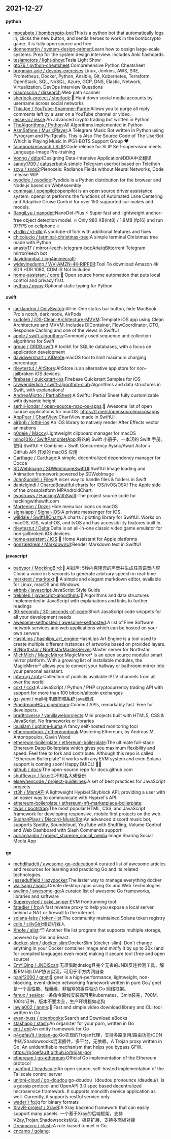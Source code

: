 ## 2021-12-27

#### python
* [mpcabete / bombcrypto-bot](https://github.com/mpcabete/bombcrypto-bot):This is a python bot that automatically logs in, clicks the new button, and sends heroes to work in the bombcrypto game. It is fully open source and free.
* [donnemartin / system-design-primer](https://github.com/donnemartin/system-design-primer):Learn how to design large-scale systems. Prep for the system design interview. Includes Anki flashcards.
* [teslamotors / light-show](https://github.com/teslamotors/light-show):Tesla Light Show
* [gto76 / python-cheatsheet](https://github.com/gto76/python-cheatsheet):Comprehensive Python Cheatsheet
* [bregman-arie / devops-exercises](https://github.com/bregman-arie/devops-exercises):Linux, Jenkins, AWS, SRE, Prometheus, Docker, Python, Ansible, Git, Kubernetes, Terraform, OpenStack, SQL, NoSQL, Azure, GCP, DNS, Elastic, Network, Virtualization. DevOps Interview Questions
* [maurosoria / dirsearch](https://github.com/maurosoria/dirsearch):Web path scanner
* [sherlock-project / sherlock](https://github.com/sherlock-project/sherlock):🔎
Hunt down social media accounts by username across social networks
* [ThioJoe / YouTube-Spammer-Purge](https://github.com/ThioJoe/YouTube-Spammer-Purge):Allows you to purge all reply comments left by a user on a YouTube channel or video.
* [jesse-ai / jesse](https://github.com/jesse-ai/jesse):An advanced crypto trading bot written in Python
* [TheAlgorithms / Python](https://github.com/TheAlgorithms/Python):All Algorithms implemented in Python
* [AsmSafone / MusicPlayer](https://github.com/AsmSafone/MusicPlayer):A Telegram Music Bot written in Python using Pyrogram and Py-Tgcalls. This is Also The Source Code of The UserBot Which is Playing Music in @S1-BOTS Support Group
❤️
* [facebookresearch / SLIP](https://github.com/facebookresearch/SLIP):Code release for SLIP Self-supervision meets Language-Image Pre-training
* [Vonng / ddia](https://github.com/Vonng/ddia):《Designing Data-Intensive Application》DDIA中文翻译
* [sandy1709 / catuserbot](https://github.com/sandy1709/catuserbot):A simple Telegram userbot based on Telethon
* [sxyu / svox2](https://github.com/sxyu/svox2):Plenoxels: Radiance Fields without Neural Networks, Code release WIP
* [pyodide / pyodide](https://github.com/pyodide/pyodide):Pyodide is a Python distribution for the browser and Node.js based on WebAssembly
* [commaai / openpilot](https://github.com/commaai/openpilot):openpilot is an open source driver assistance system. openpilot performs the functions of Automated Lane Centering and Adaptive Cruise Control for over 150 supported car makes and models.
* [RangiLyu / nanodet](https://github.com/RangiLyu/nanodet):NanoDet-Plus
⚡
Super fast and lightweight anchor-free object detection model.
🔥
Only 980 KB(int8) / 1.8MB (fp16) and run 97FPS on cellphone
🔥
* [yt-dlp / yt-dlp](https://github.com/yt-dlp/yt-dlp):A youtube-dl fork with additional features and fixes
* [chicolucio / terminal-christmas-tree](https://github.com/chicolucio/terminal-christmas-tree):A simple terminal Christmas tree made with Python
* [anasty17 / mirror-leech-telegram-bot](https://github.com/anasty17/mirror-leech-telegram-bot):Aria/qBittorrent Telegram mirror/leech bot
* [davidbombal / log4jminecraft](https://github.com/davidbombal/log4jminecraft):
* [widevinedump / WV-AMZN-4K-RIPPER](https://github.com/widevinedump/WV-AMZN-4K-RIPPER):Tool To download Amazon 4k SDR HDR 1080, CDM IS Not Included
* [home-assistant / core](https://github.com/home-assistant/core):🏡
Open source home automation that puts local control and privacy first.
* [python / mypy](https://github.com/python/mypy):Optional static typing for Python

#### swift
* [jacklandrin / OnlySwitch](https://github.com/jacklandrin/OnlySwitch):All-in-One status bar button, hide MacBook Pro's notch, dark mode, AirPods
* [kudoleh / iOS-Clean-Architecture-MVVM](https://github.com/kudoleh/iOS-Clean-Architecture-MVVM):Template iOS app using Clean Architecture and MVVM. Includes DIContainer, FlowCoordinator, DTO, Response Caching and one of the views in SwiftUI
* [apple / swift-algorithms](https://github.com/apple/swift-algorithms):Commonly used sequence and collection algorithms for Swift
* [groue / GRDB.swift](https://github.com/groue/GRDB.swift):A toolkit for SQLite databases, with a focus on application development
* [davidwernhart / AlDente](https://github.com/davidwernhart/AlDente):macOS tool to limit maximum charging percentage
* [rileytestut / AltStore](https://github.com/rileytestut/AltStore):AltStore is an alternative app store for non-jailbroken iOS devices.
* [firebase / quickstart-ios](https://github.com/firebase/quickstart-ios):Firebase Quickstart Samples for iOS
* [raywenderlich / swift-algorithm-club](https://github.com/raywenderlich/swift-algorithm-club):Algorithms and data structures in Swift, with explanations!
* [AndreaMiotto / PartialSheet](https://github.com/AndreaMiotto/PartialSheet):A SwiftUI Partial Sheet fully customizable with dynamic height
* [serhii-londar / open-source-mac-os-apps](https://github.com/serhii-londar/open-source-mac-os-apps):🚀
Awesome list of open source applications for macOS. https://t.me/s/opensourcemacosapps
* [AppPear / ChartView](https://github.com/AppPear/ChartView):ChartView made in SwiftUI
* [airbnb / lottie-ios](https://github.com/airbnb/lottie-ios):An iOS library to natively render After Effects vector animations
* [p0deje / Maccy](https://github.com/p0deje/Maccy):Lightweight clipboard manager for macOS
* [ming1016 / SwiftPamphletApp](https://github.com/ming1016/SwiftPamphletApp):戴铭的 Swift 小册子，一本活的 Swift 手册。使用 SwiftUI + Combine + Swift Concurrency Aysnc/Await Actor + GitHub API 开发的 macOS 应用
* [Carthage / Carthage](https://github.com/Carthage/Carthage):A simple, decentralized dependency manager for Cocoa
* [SDWebImage / SDWebImageSwiftUI](https://github.com/SDWebImage/SDWebImageSwiftUI):SwiftUI Image loading and Animation framework powered by SDWebImage
* [JohnSundell / Files](https://github.com/JohnSundell/Files):A nicer way to handle files & folders in Swift
* [danielgindi / Charts](https://github.com/danielgindi/Charts):Beautiful charts for iOS/tvOS/OSX! The Apple side of the crossplatform MPAndroidChart.
* [twostraws / HackingWithSwift](https://github.com/twostraws/HackingWithSwift):The project source code for hackingwithswift.com
* [Mortennn / Dozer](https://github.com/Mortennn/Dozer):Hide menu bar icons on macOS
* [signalapp / Signal-iOS](https://github.com/signalapp/Signal-iOS):A private messenger for iOS.
* [willdale / SwiftUICharts](https://github.com/willdale/SwiftUICharts):A charts / plotting library for SwiftUI. Works on macOS, iOS, watchOS, and tvOS and has accessibility features built in.
* [rileytestut / Delta](https://github.com/rileytestut/Delta):Delta is an all-in-one classic video game emulator for non-jailbroken iOS devices.
* [home-assistant / iOS](https://github.com/home-assistant/iOS):📱
Home Assistant for Apple platforms
* [gonzalezreal / MarkdownUI](https://github.com/gonzalezreal/MarkdownUI):Render Markdown text in SwiftUI

#### javascript
* [babysor / MockingBird](https://github.com/babysor/MockingBird):🚀
AI拟声: 5秒内克隆您的声音并生成任意语音内容 Clone a voice in 5 seconds to generate arbitrary speech in real-time
* [marktext / marktext](https://github.com/marktext/marktext):📝
A simple and elegant markdown editor, available for Linux, macOS and Windows.
* [airbnb / javascript](https://github.com/airbnb/javascript):JavaScript Style Guide
* [trekhleb / javascript-algorithms](https://github.com/trekhleb/javascript-algorithms):📝
Algorithms and data structures implemented in JavaScript with explanations and links to further readings
* [30-seconds / 30-seconds-of-code](https://github.com/30-seconds/30-seconds-of-code):Short JavaScript code snippets for all your development needs
* [awesome-selfhosted / awesome-selfhosted](https://github.com/awesome-selfhosted/awesome-selfhosted):A list of Free Software network services and web applications which can be hosted on your own servers
* [HashLips / hashlips_art_engine](https://github.com/HashLips/hashlips_art_engine):HashLips Art Engine is a tool used to create multiple different instances of artworks based on provided layers.
* [R2Northstar / NorthstarMasterServer](https://github.com/R2Northstar/NorthstarMasterServer):Master server for Northstar
* [MichMich / MagicMirror](https://github.com/MichMich/MagicMirror):MagicMirror² is an open source modular smart mirror platform. With a growing list of installable modules, the MagicMirror² allows you to convert your hallway or bathroom mirror into your personal assistant.
* [iptv-org / iptv](https://github.com/iptv-org/iptv):Collection of publicly available IPTV channels from all over the world
* [ccxt / ccxt](https://github.com/ccxt/ccxt):A JavaScript / Python / PHP cryptocurrency trading API with support for more than 100 bitcoin/altcoin exchanges
* [gz-yami / mall4j](https://github.com/gz-yami/mall4j):电商商城系统 java商城
* [PipedreamHQ / pipedream](https://github.com/PipedreamHQ/pipedream):Connect APIs, remarkably fast. Free for developers.
* [bradtraversy / vanillawebprojects](https://github.com/bradtraversy/vanillawebprojects):Mini projects built with HTML5, CSS & JavaScript. No frameworks or libraries
* [louislam / uptime-kuma](https://github.com/louislam/uptime-kuma):A fancy self-hosted monitoring tool
* [ethereumbook / ethereumbook](https://github.com/ethereumbook/ethereumbook):Mastering Ethereum, by Andreas M. Antonopoulos, Gavin Wood
* [ethereum-boilerplate / ethereum-boilerplate](https://github.com/ethereum-boilerplate/ethereum-boilerplate):The ultimate full-stack Ethereum Dapp Boilerplate which gives you maximum flexibility and speed. Feel free to fork and contribute. Although this repo is called "Ethereum Boilerplate" it works with any EVM system and even Solana support is coming soon! Happy BUIDL!
👷‍♂️
* [github / docs](https://github.com/github/docs):The open-source repo for docs.github.com
* [shufflewzc / faker2](https://github.com/shufflewzc/faker2):不知名大佬备份
* [elsewhencode / project-guidelines](https://github.com/elsewhencode/project-guidelines):A set of best practices for JavaScript projects
* [zt3h / MaroAPI](https://github.com/zt3h/MaroAPI):A lightweight Hypixel Skyblock API, providing a user with an easier way to communicate with Hypixel's API.
* [ethereum-boilerplate / ethereum-nft-marketplace-boilerplate](https://github.com/ethereum-boilerplate/ethereum-nft-marketplace-boilerplate):
* [twbs / bootstrap](https://github.com/twbs/bootstrap):The most popular HTML, CSS, and JavaScript framework for developing responsive, mobile first projects on the web.
* [SudhanPlayz / Discord-MusicBot](https://github.com/SudhanPlayz/Discord-MusicBot):An advanced discord music bot, supports Spotify, Soundcloud, YouTube with Shuffling, Volume Control and Web Dashboard with Slash Commands support!
* [adrianhajdin / project_shareme_social_media](https://github.com/adrianhajdin/project_shareme_social_media):Image Sharing Social Media App

#### go
* [mehdihadeli / awesome-go-education](https://github.com/mehdihadeli/awesome-go-education):A curated list of awesome articles and resources for learning and practicing Go and its related technologies.
* [jesseduffield / lazydocker](https://github.com/jesseduffield/lazydocker):The lazier way to manage everything docker
* [wailsapp / wails](https://github.com/wailsapp/wails):Create desktop apps using Go and Web Technologies.
* [avelino / awesome-go](https://github.com/avelino/awesome-go):A curated list of awesome Go frameworks, libraries and software
* [Supercycled / cake_sniper](https://github.com/Supercycled/cake_sniper):EVM frontrunning tool
* [fatedier / frp](https://github.com/fatedier/frp):A fast reverse proxy to help you expose a local server behind a NAT or firewall to the internet.
* [solana-labs / token-list](https://github.com/solana-labs/token-list):The community maintained Solana token registry
* [cdle / sillyGirl](https://github.com/cdle/sillyGirl):傻妞机器人
* [Xhofe / alist](https://github.com/Xhofe/alist):🗂️
Another file list program that supports multiple storage, powered by Gin and React.
* [docker-slim / docker-slim](https://github.com/docker-slim/docker-slim):DockerSlim (docker-slim): Don't change anything in your Docker container image and minify it by up to 30x (and for compiled languages even more) making it secure too! (free and open source)
* [EmYiQing / JNDIScan](https://github.com/EmYiQing/JNDIScan):无须借助dnslog且完全无害的JNDI反连检测工具，解析RMI和LDAP协议实现，可用于甲方内网自查
* [panjf2000 / gnet](https://github.com/panjf2000/gnet):🚀
gnet is a high-performance, lightweight, non-blocking, event-driven networking framework written in pure Go./ gnet 是一个高性能、轻量级、非阻塞的事件驱动 Go 网络框架。
* [fanux / sealos](https://github.com/fanux/sealos):一条命令离线安装高可用kubernetes，3min装完，700M，100年证书，版本不要太全，生产环境稳如老狗
* [iawia002 / annie](https://github.com/iawia002/annie):👾
Fast and simple video download library and CLI tool written in Go
* [evan-buss / openbooks](https://github.com/evan-buss/openbooks):Search and Download eBooks
* [stashapp / stash](https://github.com/stashapp/stash):An organizer for your porn, written in Go
* [ent / ent](https://github.com/ent/ent):An entity framework for Go
* [p4gefau1t / trojan-go](https://github.com/p4gefau1t/trojan-go):Go实现的Trojan代理，支持多路复用/路由功能/CDN中转/Shadowsocks混淆插件，多平台，无依赖。A Trojan proxy written in Go. An unidentifiable mechanism that helps you bypass GFW. https://p4gefau1t.github.io/trojan-go/
* [ethereum / go-ethereum](https://github.com/ethereum/go-ethereum):Official Go implementation of the Ethereum protocol
* [juanfont / headscale](https://github.com/juanfont/headscale):An open source, self-hosted implementation of the Tailscale control server
* [unionj-cloud / go-doudou](https://github.com/unionj-cloud/go-doudou):go-doudou（doudou pronounce /dəudəu/）is a gossip protocol and OpenAPI 3.0 spec based decentralized microservice framework. It supports monolith service application as well. Currently, it supports restful service only.
* [wader / fq](https://github.com/wader/fq):jq for binary formats
* [XrayR-project / XrayR](https://github.com/XrayR-project/XrayR):A Xray backend framework that can easily support many panels. 一个基于Xray的后端框架，支持V2ay,Trojan,Shadowsocks协议，极易扩展，支持多面板对接
* [Dreamacro / clash](https://github.com/Dreamacro/clash):A rule-based tunnel in Go.
* [cncamp / golang](https://github.com/cncamp/golang):
